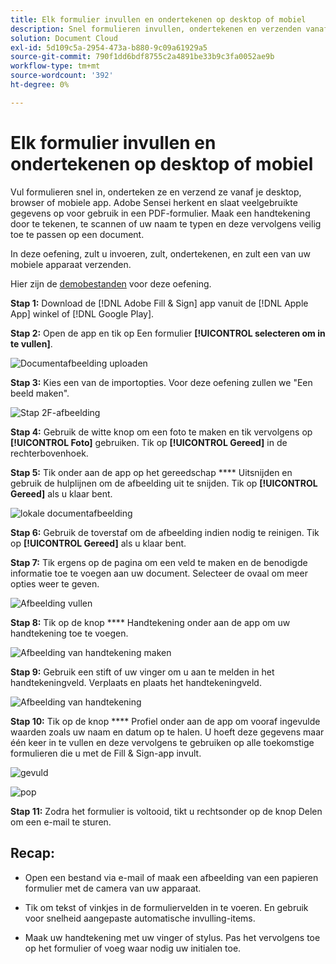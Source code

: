 ```yaml
---
title: Elk formulier invullen en ondertekenen op desktop of mobiel
description: Snel formulieren invullen, ondertekenen en verzenden vanaf je desktop, browser of mobiele app
solution: Document Cloud
exl-id: 5d109c5a-2954-473a-b880-9c09a61929a5
source-git-commit: 790f1dd6bdf8755c2a4891be33b9c3fa0052ae9b
workflow-type: tm+mt
source-wordcount: '392'
ht-degree: 0%

---
```


# Elk formulier invullen en ondertekenen op desktop of mobiel

Vul formulieren snel in, onderteken ze en verzend ze vanaf je desktop, browser of mobiele app. Adobe Sensei herkent en slaat veelgebruikte gegevens op voor gebruik in een PDF-formulier. Maak een handtekening door te tekenen, te scannen of uw naam te typen en deze vervolgens veilig toe te passen op een document.

In deze oefening, zult u invoeren, zult, ondertekenen, en zult een van uw mobiele apparaat verzenden.

Hier zijn de [demobestanden](assets/03_FillSignScan.zip) voor deze oefening.

**Stap 1:** Download de  [!DNL Adobe Fill & Sign] app vanuit de  [!DNL Apple App] winkel of  [!DNL Google Play].

**Stap 2:** Open de app en tik op Een formulier  **[!UICONTROL selecteren om in te vullen]**.

![Documentafbeelding uploaden](assets/mobilescan.jpg)

**Stap 3:** Kies een van de importopties. Voor deze oefening zullen we &quot;Een beeld maken&quot;.

![Stap 2F-afbeelding](assets/Step2F.jpg)

**Stap 4:** Gebruik de witte knop om een foto te maken en tik vervolgens op  **[!UICONTROL Foto]** gebruiken. Tik op **[!UICONTROL Gereed]** in de rechterbovenhoek.

**Stap 5:** Tik onder aan de app op het gereedschap  **** Uitsnijden en gebruik de hulplijnen om de afbeelding uit te snijden. Tik op **[!UICONTROL Gereed]** als u klaar bent.

![lokale documentafbeelding](assets/localdoc.jpg)

**Stap 6:** Gebruik de toverstaf om de afbeelding indien nodig te reinigen. Tik op **[!UICONTROL Gereed]** als u klaar bent.

**Stap 7:** Tik ergens op de pagina om een veld te maken en de benodigde informatie toe te voegen aan uw document. Selecteer de ovaal om meer opties weer te geven.

![Afbeelding vullen](assets/fill.jpg)


**Stap 8:** Tik op de knop  **** Handtekening onder aan de app om uw handtekening toe te voegen.

![Afbeelding van handtekening maken](assets/createsign.jpg)

**Stap 9:** Gebruik een stift of uw vinger om u aan te melden in het handtekeningveld. Verplaats en plaats het handtekeningveld.

![Afbeelding van handtekening](assets/sign.jpg)

**Stap 10:** Tik op de knop  **** Profiel onder aan de app om vooraf ingevulde waarden zoals uw naam en datum op te halen. U hoeft deze gegevens maar één keer in te vullen en deze vervolgens te gebruiken op alle toekomstige formulieren die u met de Fill &amp; Sign-app invult.

![gevuld](assets/filled.jpg)

![pop](assets/prepop.jpg)

**Stap 11:** Zodra het formulier is voltooid, tikt u rechtsonder op de knop Delen om een e-mail te sturen.

## Recap:

* Open een bestand via e-mail of maak een afbeelding van een papieren formulier met de camera van uw apparaat.

* Tik om tekst of vinkjes in de formuliervelden in te voeren. En gebruik voor snelheid aangepaste automatische invulling-items.

* Maak uw handtekening met uw vinger of stylus. Pas het vervolgens toe op het formulier of voeg waar nodig uw initialen toe.
